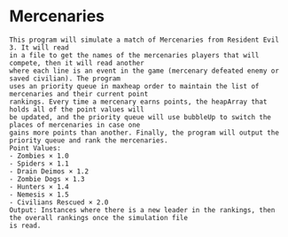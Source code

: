 # Mercenaries
    This program will simulate a match of Mercenaries from Resident Evil 3. It will read
    in a file to get the names of the mercenaries players that will compete, then it will read another
    where each line is an event in the game (mercenary defeated enemy or saved civilian). The program
    uses an priority queue in maxheap order to maintain the list of mercenaries and their current point
    rankings. Every time a mercenary earns points, the heapArray that holds all of the point values will
    be updated, and the priority queue will use bubbleUp to switch the places of mercenaries in case one
    gains more points than another. Finally, the program will output the priority queue and rank the mercenaries.
    Point Values:
    - Zombies × 1.0
    - Spiders × 1.1
    - Drain Deimos × 1.2
    - Zombie Dogs × 1.3
    - Hunters × 1.4
    - Nemesis × 1.5
    - Civilians Rescued × 2.0
    Output: Instances where there is a new leader in the rankings, then the overall rankings once the simulation file
    is read.
